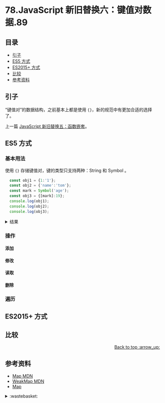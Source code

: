# 78.JavaScript 新旧替换六：键值对数据.89
## <a name="index"></a> 目录
- [引子](#start)
- [ES5 方式](#es5)
- [ES2015+ 方式](#es2015)
- [比较](#compare)
- [参考资料](#reference)


## <a name="start"></a> 引子
“键值对”的数据结构，之前基本上都是使用 `{}`，新的规范中有更加合适的选择了。

上一篇 [JavaScript 新旧替换五：函数嵌套][url-segment-52]。

## <a name="es5"></a> ES5 方式
### 基本用法
使用 `{}` 存储键值对，键的类型只支持两种：String 和 Symbol 。
```js
  const obj1 = {1:'1'};
  const obj2 = {'name':'tom'};
  const mark = Symbol('age');
  const obj3 = {[mark]:19};
  console.log(obj1);
  console.log(obj2);
  console.log(obj3);
```
<details>
<summary>结果</summary>

![78-object-base][url-local-1]

上面的 `obj1` 的键名虽然是一个数字，但会被转换为字符串。

</details>

### 操作
#### 添加

#### 修改

#### 读取

#### 删除

### 遍历


## <a name="es2015"></a> ES2015+ 方式


## <a name="compare"></a> 比较

<div align="right"><a href="#index">Back to top :arrow_up:</a></div>


## <a name="reference"></a> 参考资料
- [Map MDN][url-mdn-1]
- [WeakMap MDN][url-mdn-1]
- [Map][url-docs-1]


[url-mdn-1]:https://developer.mozilla.org/zh-CN/docs/Web/JavaScript/Reference/Global_Objects/Map
[url-mdn-2]:https://developer.mozilla.org/zh-CN/docs/Web/JavaScript/Reference/Global_Objects/WeakMap
[url-docs-1]:https://es6.ruanyifeng.com/#docs/set-map#Map

[url-segment-52]:https://github.com/XXHolic/segment/issues/59

[url-local-1]:../images/78/object-base.png

<details>
<summary>:wastebasket:</summary>

![n-poster][url-local-poster]

</details>

[url-book]:https://book.douban.com/subject/26916012/
[url-local-poster]:../images/n/poster.jpg

